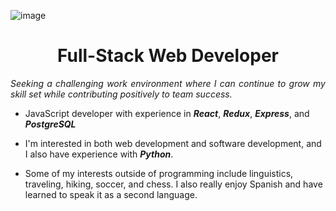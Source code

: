 ![image](https://user-images.githubusercontent.com/108340538/226963435-1748c406-6e9f-4f2f-8c1e-b0fb78ad3477.png)

<h1 align="center">Full-Stack Web Developer</h1>

_<p align="justify">Seeking a challenging work environment where I can continue to grow my skill set while contributing positively to team success.</p>_

- JavaScript developer with experience in _**React**_, _**Redux**_, _**Express**_, and _**PostgreSQL**_

- I'm interested in both web development and software development, and I also have experience with _**Python**_.

- Some of my interests outside of programming include linguistics, traveling, hiking, soccer, and chess. I also really enjoy Spanish and have learned to speak it as a second language.

<!---

- _There is great power in the idea of dividing a big problem into smaller problems, solving those problems, and then putting the solutions together to solve the big problem. Programming harnesses this power, and that's why it's so fascinating to me_.


- I have many interests outside of programming. 
  - I'm passionate about languages and linguistics. I've learned to speak Spanish as a second language. I studied a fair bit of German, and I've also dabbled in French, Portuguese, Italian, Swedish, and Quechua. I'm fascinated by the complexity of languages, their idiosyncracies, and how they interact with each other.
  - I'm also passionate about traveling. There are many lessons to be learned from spending time immersed in another culture. I've traveled across the United States, only missing the Northeast, Alaska, and Hawaii. I've spent time in Italy, Canada, Chile, Peru, Argentina, Brazil, Colombia, Costa Rica, Guatemala, and Mexico.
  - I enjoy being active. I like hiking, playing soccer, riding my longboard, going to the gym, and practicing yoga. I also enjoy reading, philosophy, chess, and Pokémon.
--->

<!---
- 👋 Hi, I’m @d-mcneil
- 👀 I’m interested in ...
- 🌱 I’m currently learning ...
- 💞️ I’m looking to collaborate on ...
- 📫 How to reach me ...
d-mcneil/d-mcneil is a ✨ special ✨ repository because its `README.md` (this file) appears on your GitHub profile.
You can click the Preview link to take a look at your changes.
--->
